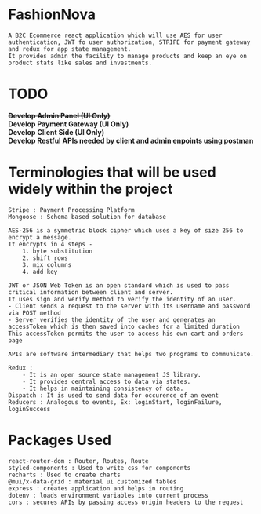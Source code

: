 # FashionNova
	A B2C Ecommerce react application which will use AES for user authentication, JWT fo user authorization, STRIPE for payment gateway and redux for app state management.
	It provides admin the facility to manage products and keep an eye on product stats like sales and investments. 

# TODO
<strong><strike>Develop Admin Panel (UI Only)</strike></strong> <br>
<strong>Develop Payment Gateway (UI Only)</strong> <br>
<strong>Develop Client Side (UI Only)</strong> <br>
<strong>Develop Restful APIs needed by client and admin enpoints using postman</strong> <br>

# Terminologies that will be used widely within the project
	Stripe : Payment Processing Platform
	Mongoose : Schema based solution for database

	AES-256 is a symmetric block cipher which uses a key of size 256 to encrypt a message. 
	It encrypts in 4 steps -
		1. byte substitution
		2. shift rows
		3. mix columns
		4. add key

	JWT or JSON Web Token is an open standard which is used to pass critical information between client and server.
	It uses sign and verify method to verify the identity of an user.
	- Client sends a request to the server with its username and password via POST method
	- Server verifies the identity of the user and generates an accessToken which is then saved into caches for a limited duration
	This accessToken permits the user to access his own cart and orders page

	APIs are software intermediary that helps two programs to communicate.

	Redux :
		- It is an open source state management JS library. 
		- It provides central access to data via states.
		- It helps in maintaining consistency of data.
	Dispatch : It is used to send data for occurence of an event
	Reducers : Analogous to events, Ex: loginStart, loginFailure, loginSuccess

# Packages Used
	react-router-dom : Router, Routes, Route
	styled-components : Used to write css for components
	recharts : Used to create charts
	@mui/x-data-grid : material ui customized tables
	express : creates application and helps in routing
	dotenv : loads environment variables into current process
	cors : secures APIs by passing access origin headers to the request